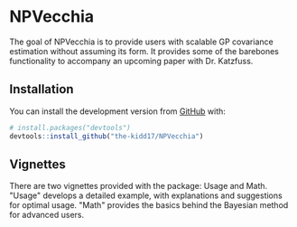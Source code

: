
<!-- README.md is generated from README.Rmd. Please edit that file -->
NPVecchia
=========

<!-- badges: start -->
<!-- badges: end -->
The goal of NPVecchia is to provide users with scalable GP covariance estimation without assuming its form. It provides some of the barebones functionality to accompany an upcoming paper with Dr. Katzfuss.

Installation
------------

You can install the development version from [GitHub](https://github.com/) with:

``` r
# install.packages("devtools")
devtools::install_github("the-kidd17/NPVecchia")
```

Vignettes
---------

There are two vignettes provided with the package: Usage and Math. "Usage" develops a detailed example, with explanations and suggestions for optimal usage. "Math" provides the basics behind the Bayesian method for advanced users.
